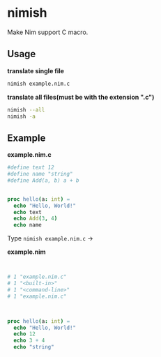 # nimish
Make Nim support C macro.

## Usage

**translate single file**

```bash
nimish example.nim.c
```

**translate all files(must be with the extension ".c")**
```bash
nimish --all
nimish -a
```

## Example

**example.nim.c**

```nim
#define text 12
#define name "string"
#define Add(a, b) a + b


proc hello(a: int) =
  echo "Hello, World!"
  echo text
  echo Add(3, 4)
  echo name
```

Type `nimish example.nim.c` ->

**example.nim**
```nim


# 1 "example.nim.c"
# 1 "<built-in>"
# 1 "<command-line>"
# 1 "example.nim.c"



proc hello(a: int) =
  echo "Hello, World!"
  echo 12
  echo 3 + 4
  echo "string"
```

